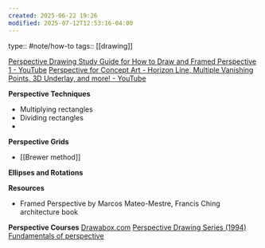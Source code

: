 ```yaml
---
created: 2025-06-22 19:26
modified: 2025-07-12T12:53:16-04:00
---
```

type:: #note/how-to 
tags:: [[drawing]]

[Perspective Drawing Study Guide for How to Draw and Framed Perspective 1 - YouTube](https://www.youtube.com/watch?v=pGgYGP3szuk)
[Perspective for Concept Art - Horizon Line, Multiple Vanishing Points, 3D Underlay, and more! - YouTube](https://www.youtube.com/watch?v=NRV6K_bCpV4)


**Perspective Techniques**
- Multiplying rectangles
- Dividing rectangles
-

**Perspective Grids**
- [[Brewer method]]


**Ellipses and Rotations**

**Resources**
- Framed Perspective by Marcos Mateo-Mestre, Francis Ching architecture book

**Perspective Courses**
[Drawabox.com](https://drawabox.com/lesson/2)
[Perspective Drawing Series (1994)](https://gumroad.com/d/d3a1ebb44d7b16f917b634a796485469)
[Fundamentals of perspective](https://gumroad.com/d/a93e14d48de36a246589d76e2a5aed06)